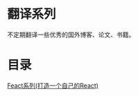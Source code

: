 # 翻译系列

不定期翻译一些优秀的国外博客、论文、书籍。

# 目录

<a href='recreate-react/README.md'>Feact系列(打造一个自己的React)</a></br>